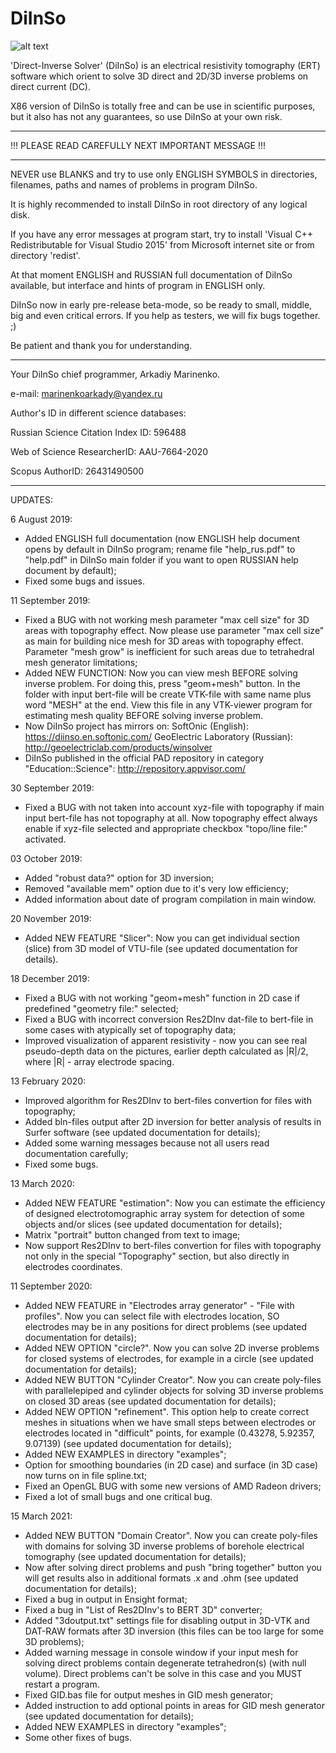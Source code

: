 # DiInSo
![alt text](http://geoelectriclab.com/themes/radiantweb-travu/assets/images/winsolver/winsolver.png)

'Direct-Inverse Solver' (DiInSo) is an electrical resistivity tomography (ERT) software which orient to solve 3D direct and 2D/3D inverse problems on direct current (DC).

X86 version of DiInSo is totally free and can be use in scientific purposes, but it also has not any guarantees, so use DiInSo at your own risk.

-------------------------

!!! PLEASE READ CAREFULLY NEXT IMPORTANT MESSAGE !!!

-------------------------

NEVER use BLANKS and try to use only ENGLISH SYMBOLS in directories, filenames, paths and names of problems in program DiInSo.

It is highly recommended to install DiInSo in root directory of any logical disk.

If you have any error messages at program start, try to install 'Visual C++ Redistributable for Visual Studio 2015' from Microsoft internet site or from directory 'redist'.

At that moment ENGLISH and RUSSIAN full documentation of DiInSo available, but interface and hints of program in ENGLISH only.

DiInSo now in early pre-release beta-mode, so be ready to small, middle, big and even critical errors. If you help as testers, we will fix bugs together. ;)

Be patient and thank you for understanding.

-------------------------

Your DiInSo chief programmer, Arkadiy Marinenko.

e-mail: marinenkoarkady@yandex.ru

Author's ID in different science databases:

Russian Science Citation Index ID: 596488

Web of Science ResearcherID: AAU-7664-2020

Scopus AuthorID: 26431490500

-------------------------

UPDATES:

6 August 2019:
* Added ENGLISH full documentation
(now ENGLISH help document opens by default in DiInSo program;
 rename file "help_rus.pdf" to "help.pdf" in DiInSo main folder
 if you want to open RUSSIAN help document by default);
* Fixed some bugs and issues.

11 September 2019:
* Fixed a BUG with not working mesh parameter "max cell size"
 for 3D areas with topography effect.
 Now please use parameter "max cell size" as main for building
 nice mesh for 3D areas with topography effect. Parameter "mesh grow"
 is inefficient for such areas due to tetrahedral mesh generator
 limitations;
* Added NEW FUNCTION: Now you can view mesh BEFORE solving inverse
 problem. For doing this, press "geom+mesh" button. In the folder
 with input bert-file will be create VTK-file with same name plus
 word "MESH" at the end. View this file in any VTK-viewer program
 for estimating mesh quality BEFORE solving inverse problem.
* Now DiInSo project has mirrors on:
 SoftOnic (English):
 https://diinso.en.softonic.com/
 GeoElectric Laboratory (Russian):
 http://geoelectriclab.com/products/winsolver
* DiInSo published in the official PAD repository in category
 "Education::Science":
 http://repository.appvisor.com/

30 September 2019:
* Fixed a BUG with not taken into account xyz-file with
 topography if main input bert-file has not topography at all.
 Now topography effect always enable if xyz-file selected
 and appropriate checkbox "topo/line file:" activated.

03 October 2019:
* Added "robust data?" option for 3D inversion;
* Removed "available mem" option due to it's very low efficiency;
* Added information about date of program compilation in main window.

20 November 2019:
* Added NEW FEATURE "Slicer":
 Now you can get individual section (slice) from 3D model of VTU-file
 (see updated documentation for details).

18 December 2019:
* Fixed a BUG with not working "geom+mesh" function in 2D case
 if predefined "geometry file:" selected;
* Fixed a BUG with incorrect conversion Res2DInv dat-file to
 bert-file in some cases with atypically set of topography data;
* Improved visualization of apparent resistivity - now you can
 see real pseudo-depth data on the pictures, earlier depth
 calculated as |R|/2, where |R| - array electrode spacing.

13 February 2020:
* Improved algorithm for Res2DInv to bert-files convertion
 for files with topography;
* Added bln-files output after 2D inversion for better
 analysis of results in Surfer software
 (see updated documentation for details);
* Added some warning messages because not all users read
 documentation carefully;
* Fixed some bugs.

13 March 2020:
* Added NEW FEATURE "estimation":
 Now you can estimate the efficiency of designed
 electrotomographic array system for detection of some
 objects and/or slices (see updated documentation for details);
* Matrix "portrait" button changed from text to image;
* Now support Res2DInv to bert-files convertion for
 files with topography not only in the special "Topography"
 section, but also directly in electrodes coordinates.

11 September 2020:
* Added NEW FEATURE in "Electrodes array generator" -
 "File with profiles". Now you can select file with electrodes
 location, SO electrodes may be in any positions for direct
 problems (see updated documentation for details);
* Added NEW OPTION "circle?". Now you can solve 2D inverse
 problems for closed systems of electrodes, for example
 in a circle (see updated documentation for details);
* Added NEW BUTTON "Cylinder Creator". Now you can create
 poly-files with parallelepiped and cylinder objects for
 solving 3D inverse problems on closed 3D areas
 (see updated documentation for details);
* Added NEW OPTION "refinement". This option help to create
 correct meshes in situations when we have small steps
 between electrodes or electrodes located in "difficult"
 points, for example (0.43278, 5.92357, 9.07139)
 (see updated documentation for details);
* Added NEW EXAMPLES in directory "examples";
* Option for smoothing boundaries (in 2D case) and
 surface (in 3D case) now turns on in file spline.txt;
* Fixed an OpenGL BUG with some new versions of AMD
 Radeon drivers;
* Fixed a lot of small bugs and one critical bug.

15 March 2021:
* Added NEW BUTTON "Domain Creator". Now you can create
 poly-files with domains for solving 3D inverse problems
 of borehole electrical tomography (see updated documentation
 for details);
* Now after solving direct problems and push "bring together"
 button you will get results also in additional formats
 .x and .ohm (see updated documentation for details);
* Fixed a bug in output in Ensight format;
* Fixed a bug in "List of Res2DInv's to BERT 3D" converter;
* Added "3doutput.txt" settings file for disabling output
 in 3D-VTK and DAT-RAW formats after 3D inversion
 (this files can be too large for some 3D problems);
* Added warning message in console window if your input
 mesh for solving direct problems contain
 degenerate tetrahedron(s) (with null volume).
 Direct problems can't be solve in this case and you MUST
 restart a program.
* Fixed GID.bas file for output meshes in GID mesh generator;
* Added instruction to add optional points in areas for
 GID mesh generator (see updated documentation for details);
* Added NEW EXAMPLES in directory "examples";
* Some other fixes of bugs.
